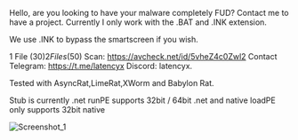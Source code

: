 Hello, are you looking to have your malware completely FUD? Contact me to have a project. Currently I only work with the .BAT and .INK extension.

We use .INK to bypass the smartscreen if you wish.

1 File (30$)
2 Files (50$)
Scan:
https://avcheck.net/id/5vheZ4c0Zwl2
Contact Telegram:
https://t.me/latencyx
Discord:
latencyx.

Tested with AsyncRat,LimeRat,XWorm and Babylon Rat.

Stub is currently .net
runPE supports 32bit / 64bit .net and native
loadPE only supports 32bit native

![Screenshot_1](https://github.com/latencyx/Bypass-Windows-Defender/assets/153560351/c8835156-5456-4327-98ca-4de5ad7bda19)
